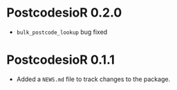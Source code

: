 # PostcodesioR 0.2.0

* `bulk_postcode_lookup` bug fixed

# PostcodesioR 0.1.1

* Added a `NEWS.md` file to track changes to the package.
